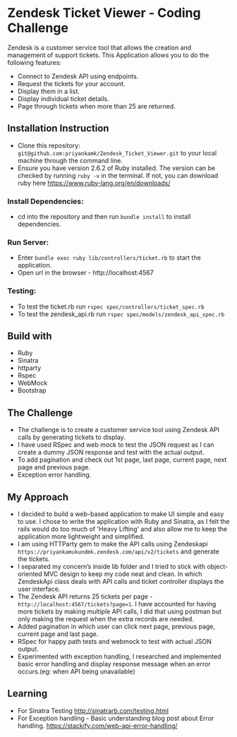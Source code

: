 # Zendesk Ticket Viewer - Coding Challenge

Zendesk is a customer service tool that allows the creation and management of support tickets.
This Application allows you to do the following features:

- Connect to Zendesk API using endpoints.
- Request the tickets for your account.
- Display them in a list.
- Display individual ticket details.
- Page through tickets when more than 25 are returned.

## Installation Instruction

- Clone this repository: `git@github.com:priyankamk/Zendesk_Ticket_Viewer.git` to your local machine through the command line.
- Ensure you have version 2.6.2 of Ruby installed. The version can be checked by running `ruby -v` in the terminal. If not, you can download ruby here https://www.ruby-lang.org/en/downloads/

### Install Dependencies:

- cd into the repository and then run `bundle install` to install dependencies.

### Run Server:

- Enter `bundle exec ruby lib/controllers/ticket.rb` to start the application.
- Open url in the browser - http://localhost:4567

### Testing:

- To test the ticket.rb run `rspec spec/controllers/ticket_spec.rb`
- To test the zendesk_api.rb run `rspec spec/models/zendesk_api_spec.rb`

## Build with

- Ruby
- Sinatra
- httparty
- Rspec
- WebMock
- Bootstrap

## The Challenge

- The challenge is to create a customer service tool using Zendesk API calls by generating tickets to display.
- I have used RSpec and web mock to test the JSON request as I can create a dummy JSON response and test with the actual output.
- To add pagination and check out 1st page, last page, current page, next page and previous page.
- Exception error handling.

## My Approach

- I decided to build a web-based application to make UI simple and easy to use. I chose to write the application with Ruby and Sinatra, as I felt the rails would do too much of 'Heavy Lifting' and also allow me to keep the application more lightweight and simplified.
- I am using HTTParty gem to make the API calls using Zendeskapi `https://priyankamukundmk.zendesk.com/api/v2/tickets` and generate the tickets.
- I separated my concern’s inside lib folder and I tried to stick with object-oriented MVC design to keep my code neat and clean. In which ZendeskApi class deals with API calls and ticket controller displays the user interface.
- The Zendesk API returns 25 tickets per page - `http://localhost:4567/tickets?page=1`. I have accounted for having more tickets by making multiple API calls, I did that using postman but only making the request when the extra records are needed.
- Added pagination in which user can click next page, previous page, current page and last page.
- RSpec for happy path tests and webmock to test with actual JSON output.
- Experimented with exception handling, I researched and implemented basic error handling and display response message when an error occurs.(eg: when API being unavailable)

## Learning

- For Sinatra Testing
  http://sinatrarb.com/testing.html
- For Exception handling - Basic understanding blog post about Error handling.
  https://stackify.com/web-api-error-handling/
